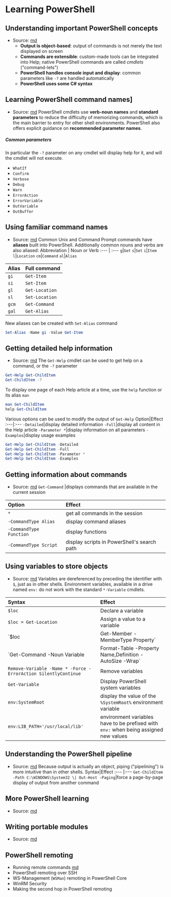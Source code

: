 # Learning PowerShell

## Understanding important PowerShell concepts 
- Source: [md](https://docs.microsoft.com/en-us/powershell/scripting/learn/understanding-important-powershell-concepts?view=powershell-6)
  - __Output is object-based__: output of commands is not merely the text displayed on screen
  - __Commands are extensible__: custom-made tools can be integrated into Help; native PowerShell commands are called _cmdlets_ ("command-lets")
  - __PowerShell handles console input and display__: common parameters like `-?` are handled automatically
  - __PowerShell uses some C# syntax__

## Learning PowerShell command names] 
- Source: [md](https://docs.microsoft.com/en-us/powershell/scripting/learn/learning-powershell-names?view=powershell-6)
PowerShell cmdlets use __verb-noun names__ and __standard parameters__ to reduce the difficulty of memorizing commands, which is the main barrier to entry for other shell environments. PowerShell also offers explicit guidance on __recommended parameter names__.
##### Common parameters
In particular the `-?` parameter on any cmdlet will display help for it, and will the cmdlet will not execute.
  - `WhatIf`
  - `Confirm`
  - `Verbose`
  - `Debug`
  - `Warn`
  - `ErrorAction`
  - `ErrorVariable`
  - `OutVariable`
  - `OutBuffer`

## Using familiar command names
- Source: [md](https://docs.microsoft.com/en-us/powershell/scripting/learn/using-familiar-command-names?view=powershell-6)
Common Unix and Command Prompt commands have __aliases__ built into PowerShell.  Additionally common nouns and verbs are also aliased:
Abbreviation | Noun or Verb
:--- | :---
`g`|`Get`
`s`|`Set`
`i`|`Item`
`l`|`Location`
`cm`|`Command`
`al`|`Alias`

Alias | Full command
:---|:---
`gi`|`Get-Item`
`si`|`Set-Item`
`gl`|`Get-Location`
`sl`|`Set-Location`
`gcm`|`Get-Command`
`gal`|`Get-Alias`

New aliases can be created with `Set-Alias` command
```powershell
Set-Alias -Name gi -Value Get-Item
```

## Getting detailed help information
- Source: [md](https://docs.microsoft.com/en-us/powershell/scripting/learn/getting-detailed-help-information?view=powershell-6)
The `Get-Help` cmdlet can be used to get help on a command, or the `-?` parameter
```powershell
Get-Help Get-ChildItem
Get-ChildItem -?
```
To display one page of each Help article at a time, use the `help` function or its alias `man`
```powershell
man Get-ChildItem
help Get-ChildItem
```
Various options can be used to modify the output of `Get-Help`
Option|Effect
:---|:---
`-Detailed`|display detailed information
`-Full`|display all content in the Help article
`-Parameter *`|display information on all parameters
`-Examples`|display usage examples

```powershell
Get-Help Get-ChildItem -Detailed
Get-Help Get-ChildItem -Full
Get-Help Get-ChildItem -Parameter *
Get-Help Get-ChildItem -Examples
```

## Getting information about commands
- Source: [md](https://docs.microsoft.com/en-us/powershell/scripting/learn/getting-information-about-commands?view=powershell-6)
`Get-Command` |displays commands that are available in the current session

Option|Effect
:---|:---
`*`|get all commands in the session
`-CommandType Alias`|display command aliases
`-CommandType Function`|display functions
`-CommandType Script`|display scripts in PowerShell's search path

## Using variables to store objects
- Source: [md](https://docs.microsoft.com/en-us/powershell/scripting/learn/using-variables-to-store-objects?view=powershell-6)
Variables are dereferenced by preceding the identifier with `$`, just as in other shells. Environment variables, available in a drive named `env:` do not work with the standard `*-Variable` cmdlets.

Syntax|Effect
:---  |:---
`$loc`| Declare a variable
`$loc = Get-Location`|Assign a value to a variable
`$loc | Get-Member -MemberType Property`| Display information about the contents of a variable 
`Get-Command -Noun Variable | Format-Table -Property Name,Definition -AutoSize -Wrap`| See a complete listing of commands to manipulate variables
`Remove-Variable -Name * -Force -ErrorAction SilentlyContinue`| Remove variables
`Get-Variable`|Display PowerShell system variables
`env:SystemRoot`|display the value of the `%SystemRoot%` environment variable
`env:LIB_PATH='/usr/local/lib'`|environment variables have to be prefixed with `env:` when being assigned new values

## Understanding the PowerShell pipeline
- Source: [md](https://docs.microsoft.com/en-us/powershell/scripting/learn/understanding-the-powershell-pipeline?view=powershell-6)
Because output is actually an object, piping ("pipelining") is more intuitive than in  other shells.
Syntax|Effect
:---  |:---
`Get-ChildItem -Path C:\WINDOWS\System32 \| Out-Host -Paging`|force a page-by-page display of output from another command

## More PowerShell learning
- Source: [md](https://docs.microsoft.com/en-us/powershell/scripting/learn/more-powershell-learning?view=powershell-6)

## Writing portable modules
- Source: [md](https://docs.microsoft.com/en-us/powershell/scripting/learn/writing-portable-modules?view=powershell-6)

## PowerShell remoting
  - Running remote commands [md](https://docs.microsoft.com/en-us/powershell/scripting/learn/remoting/running-remote-commands?view=powershell-6)
  - PowerShell remoting over SSH
  - WS-Management (`WSMan`) remoting in PowerShell Core
  - WinRM Security
  - Making the second hop in PowerShell remoting
